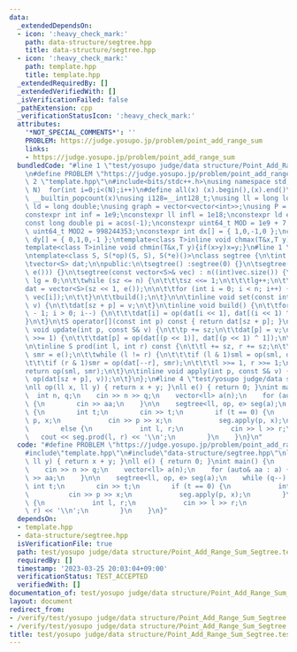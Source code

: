 ```yaml
---
data:
  _extendedDependsOn:
  - icon: ':heavy_check_mark:'
    path: data-structure/segtree.hpp
    title: data-structure/segtree.hpp
  - icon: ':heavy_check_mark:'
    path: template.hpp
    title: template.hpp
  _extendedRequiredBy: []
  _extendedVerifiedWith: []
  _isVerificationFailed: false
  _pathExtension: cpp
  _verificationStatusIcon: ':heavy_check_mark:'
  attributes:
    '*NOT_SPECIAL_COMMENTS*': ''
    PROBLEM: https://judge.yosupo.jp/problem/point_add_range_sum
    links:
    - https://judge.yosupo.jp/problem/point_add_range_sum
  bundledCode: "#line 1 \"test/yosupo judge/data structure/Point_Add_Range_Sum_Segtree.test.cpp\"\
    \n#define PROBLEM \"https://judge.yosupo.jp/problem/point_add_range_sum\"\n#line\
    \ 2 \"template.hpp\"\n#include<bits/stdc++.h>\nusing namespace std;\n#define rep(i,\
    \ N)  for(int i=0;i<(N);i++)\n#define all(x) (x).begin(),(x).end()\n#define popcount(x)\
    \ __builtin_popcount(x)\nusing i128=__int128_t;\nusing ll = long long;\nusing\
    \ ld = long double;\nusing graph = vector<vector<int>>;\nusing P = pair<int, int>;\n\
    constexpr int inf = 1e9;\nconstexpr ll infl = 1e18;\nconstexpr ld eps = 1e-6;\n\
    const long double pi = acos(-1);\nconstexpr uint64_t MOD = 1e9 + 7;\nconstexpr\
    \ uint64_t MOD2 = 998244353;\nconstexpr int dx[] = { 1,0,-1,0 };\nconstexpr int\
    \ dy[] = { 0,1,0,-1 };\ntemplate<class T>inline void chmax(T&x,T y){if(x<y)x=y;}\n\
    template<class T>inline void chmin(T&x,T y){if(x>y)x=y;}\n#line 1 \"data-structure/segtree.hpp\"\
    \ntemplate<class S, S(*op)(S, S), S(*e)()>\nclass segtree {\n\tint lg, sz, n;\n\
    \tvector<S> dat;\n\npublic:\n\tsegtree() :segtree(0) {}\n\tsegtree(int n) : segtree(vector<S>(n,\
    \ e())) {}\n\tsegtree(const vector<S>& vec) : n((int)vec.size()) {\n\t\tsz = 1,\
    \ lg = 0;\n\t\twhile (sz <= n) {\n\t\t\tsz <<= 1;\n\t\t\tlg++;\n\t\t}\n\n\t\t\
    dat = vector<S>(sz << 1, e());\n\n\t\tfor (int i = 0; i < n; i++) {\n\t\t\tset(i,\
    \ vec[i]);\n\t\t}\n\t\tbuild();\n\t}\n\n\tinline void set(const int p, const S&\
    \ v) {\n\t\tdat[sz + p] = v;\n\t}\n\tinline void build() {\n\t\tfor (int i = sz\
    \ - 1; i > 0; i--) {\n\t\t\tdat[i] = op(dat[i << 1], dat[(i << 1) ^ 1]);\n\t\t\
    }\n\t}\n\tS operator[](const int p) const { return dat[sz + p]; }\n\n\tinline\
    \ void update(int p, const S& v) {\n\t\tp += sz;\n\t\tdat[p] = v;\n\t\twhile (p\
    \ >>= 1) {\n\t\t\tdat[p] = op(dat[(p << 1)], dat[(p << 1) ^ 1]);\n\t\t}\n\t}\n\
    \n\tinline S prod(int l, int r) const {\n\t\tl += sz, r += sz;\n\t\tS sml = e(),\
    \ smr = e();\n\t\twhile (l != r) {\n\t\t\tif (l & 1)sml = op(sml, dat[l++]);\n\
    \t\t\tif (r & 1)smr = op(dat[--r], smr);\n\t\t\tl >>= 1, r >>= 1;\n\t\t}\n\t\t\
    return op(sml, smr);\n\t}\n\tinline void apply(int p, const S& v) {\n\t\tupdate(p,\
    \ op(dat[sz + p], v));\n\t}\n};\n#line 4 \"test/yosupo judge/data structure/Point_Add_Range_Sum_Segtree.test.cpp\"\
    \nll op(ll x, ll y) { return x + y; }\nll e() { return 0; }\nint main() {\n  \
    \  int n, q;\n    cin >> n >> q;\n    vector<ll> a(n);\n    for (auto& aa : a)\
    \ {\n        cin >> aa;\n    }\n\n    segtree<ll, op, e> seg(a);\n    while (q--)\
    \ {\n        int t;\n        cin >> t;\n        if (t == 0) {\n            int\
    \ p, x;\n            cin >> p >> x;\n            seg.apply(p, x);\n        }\n\
    \        else {\n            int l, r;\n            cin >> l >> r;\n         \
    \   cout << seg.prod(l, r) << '\\n';\n        }\n    }\n}\n"
  code: "#define PROBLEM \"https://judge.yosupo.jp/problem/point_add_range_sum\"\n\
    #include\"template.hpp\"\n#include\"data-structure/segtree.hpp\"\nll op(ll x,\
    \ ll y) { return x + y; }\nll e() { return 0; }\nint main() {\n    int n, q;\n\
    \    cin >> n >> q;\n    vector<ll> a(n);\n    for (auto& aa : a) {\n        cin\
    \ >> aa;\n    }\n\n    segtree<ll, op, e> seg(a);\n    while (q--) {\n       \
    \ int t;\n        cin >> t;\n        if (t == 0) {\n            int p, x;\n  \
    \          cin >> p >> x;\n            seg.apply(p, x);\n        }\n        else\
    \ {\n            int l, r;\n            cin >> l >> r;\n            cout << seg.prod(l,\
    \ r) << '\\n';\n        }\n    }\n}"
  dependsOn:
  - template.hpp
  - data-structure/segtree.hpp
  isVerificationFile: true
  path: test/yosupo judge/data structure/Point_Add_Range_Sum_Segtree.test.cpp
  requiredBy: []
  timestamp: '2023-03-25 20:03:04+09:00'
  verificationStatus: TEST_ACCEPTED
  verifiedWith: []
documentation_of: test/yosupo judge/data structure/Point_Add_Range_Sum_Segtree.test.cpp
layout: document
redirect_from:
- /verify/test/yosupo judge/data structure/Point_Add_Range_Sum_Segtree.test.cpp
- /verify/test/yosupo judge/data structure/Point_Add_Range_Sum_Segtree.test.cpp.html
title: test/yosupo judge/data structure/Point_Add_Range_Sum_Segtree.test.cpp
---
```


